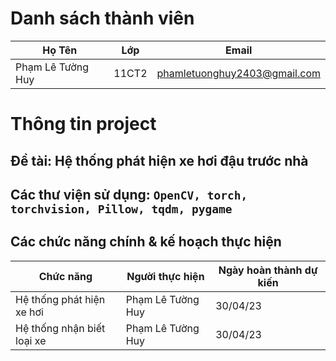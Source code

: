 # Danh sách thành viên
Họ Tên|Lớp|Email
-|-|-
Phạm Lê Tường Huy|11CT2|phamletuonghuy2403@gmail.com
# Thông tin project
## Đề tài: Hệ thống phát hiện xe hơi đậu trước nhà
## Các thư viện sử dụng: `OpenCV, torch, torchvision, Pillow, tqdm, pygame`

## Các chức năng chính & kế hoạch thực hiện

Chức năng|Người thực hiện|Ngày hoàn thành dự kiến
-|-|-
Hệ thống phát hiện xe hơi|Phạm Lê Tường Huy|30/04/23
Hệ thống nhận biết loại xe|Phạm Lê Tường Huy|30/04/23
